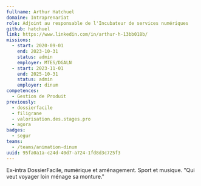 ```yaml
---
fullname: Arthur Hatchuel
domaine: Intraprenariat
role: Adjoint au responsable de l'Incubateur de services numériques
github: hatchuel
link: https://www.linkedin.com/in/arthur-h-13bb018b/
missions:
  - start: 2020-09-01
    end: 2023-10-31
    status: admin
    employer: MTES/DGALN
  - start: 2023-11-01
    end: 2025-10-31
    status: admin
    employer: dinum
competences:
  - Gestion de Produit
previously:
  - dossierfacile
  - filigrane
  - valorisation.des.stages.pro
  - agora
badges:
  - segur
teams:
  - /teams/animation-dinum
uuid: 95fa0a1a-c24d-40d7-a724-1fd8d3c725f3
---
```

Ex-intra DossierFacile, numérique et aménagement. Sport et musique. "Qui veut voyager loin ménage sa monture."
